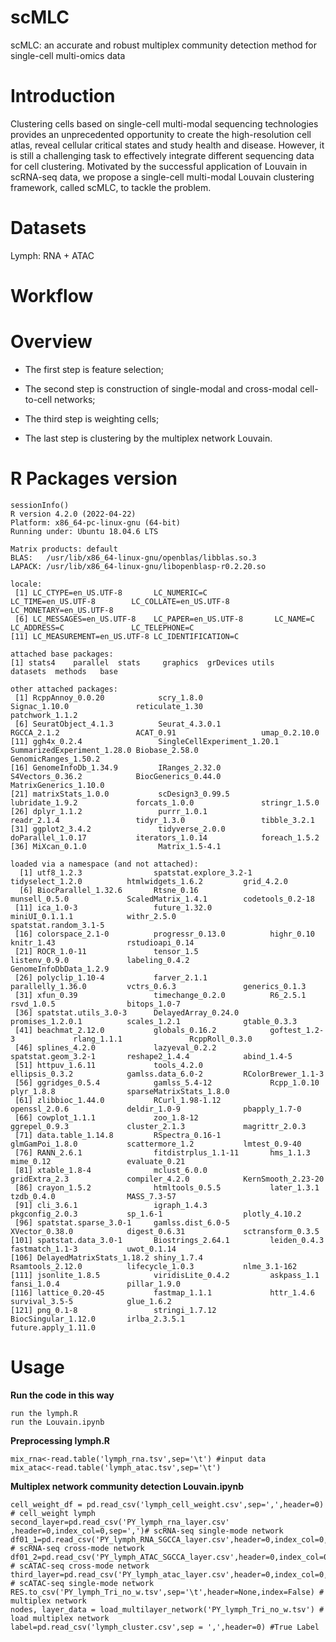 # scMLC
scMLC: an accurate and robust multiplex community detection method for single-cell multi-omics data

# Introduction
Clustering cells based on single-cell multi-modal sequencing technologies provides an unprecedented opportunity to create the high-resolution cell atlas, reveal cellular critical states and study health and disease. However, it is still a challenging task to effectively integrate different sequencing data for cell clustering. Motivated by the successful application of Louvain in scRNA-seq data, we propose a single-cell multi-modal Louvain clustering framework, called scMLC, to tackle the problem.  

# Datasets
Lymph: RNA + ATAC

# Workflow


# Overview
 * The first step is feature selection;  

 * The second step is construction of single-modal and cross-modal cell-to-cell networks;  

 * The third step is weighting cells;  

 * The last step is clustering by the multiplex network Louvain.

# R Packages version
```
sessionInfo()
R version 4.2.0 (2022-04-22)
Platform: x86_64-pc-linux-gnu (64-bit)
Running under: Ubuntu 18.04.6 LTS

Matrix products: default
BLAS:   /usr/lib/x86_64-linux-gnu/openblas/libblas.so.3
LAPACK: /usr/lib/x86_64-linux-gnu/libopenblasp-r0.2.20.so

locale:
 [1] LC_CTYPE=en_US.UTF-8       LC_NUMERIC=C               LC_TIME=en_US.UTF-8        LC_COLLATE=en_US.UTF-8     LC_MONETARY=en_US.UTF-8   
 [6] LC_MESSAGES=en_US.UTF-8    LC_PAPER=en_US.UTF-8       LC_NAME=C                  LC_ADDRESS=C               LC_TELEPHONE=C            
[11] LC_MEASUREMENT=en_US.UTF-8 LC_IDENTIFICATION=C       

attached base packages:
[1] stats4    parallel  stats     graphics  grDevices utils     datasets  methods   base     

other attached packages:
 [1] RcppAnnoy_0.0.20            scry_1.8.0                  Signac_1.10.0               reticulate_1.30             patchwork_1.1.2            
 [6] SeuratObject_4.1.3          Seurat_4.3.0.1              RGCCA_2.1.2                 ACAT_0.91                   umap_0.2.10.0              
[11] ggh4x_0.2.4                 SingleCellExperiment_1.20.1 SummarizedExperiment_1.28.0 Biobase_2.58.0              GenomicRanges_1.50.2       
[16] GenomeInfoDb_1.34.9         IRanges_2.32.0              S4Vectors_0.36.2            BiocGenerics_0.44.0         MatrixGenerics_1.10.0      
[21] matrixStats_1.0.0           scDesign3_0.99.5            lubridate_1.9.2             forcats_1.0.0               stringr_1.5.0              
[26] dplyr_1.1.2                 purrr_1.0.1                 readr_2.1.4                 tidyr_1.3.0                 tibble_3.2.1               
[31] ggplot2_3.4.2               tidyverse_2.0.0             doParallel_1.0.17           iterators_1.0.14            foreach_1.5.2              
[36] MiXcan_0.1.0                Matrix_1.5-4.1             

loaded via a namespace (and not attached):
  [1] utf8_1.2.3                spatstat.explore_3.2-1    tidyselect_1.2.0          htmlwidgets_1.6.2         grid_4.2.0               
  [6] BiocParallel_1.32.6       Rtsne_0.16                munsell_0.5.0             ScaledMatrix_1.4.1        codetools_0.2-18         
 [11] ica_1.0-3                 future_1.32.0             miniUI_0.1.1.1            withr_2.5.0               spatstat.random_3.1-5    
 [16] colorspace_2.1-0          progressr_0.13.0          highr_0.10                knitr_1.43                rstudioapi_0.14          
 [21] ROCR_1.0-11               tensor_1.5                listenv_0.9.0             labeling_0.4.2            GenomeInfoDbData_1.2.9   
 [26] polyclip_1.10-4           farver_2.1.1              parallelly_1.36.0         vctrs_0.6.3               generics_0.1.3           
 [31] xfun_0.39                 timechange_0.2.0          R6_2.5.1                  rsvd_1.0.5                bitops_1.0-7             
 [36] spatstat.utils_3.0-3      DelayedArray_0.24.0       promises_1.2.0.1          scales_1.2.1              gtable_0.3.3             
 [41] beachmat_2.12.0           globals_0.16.2            goftest_1.2-3             rlang_1.1.1               RcppRoll_0.3.0           
 [46] splines_4.2.0             lazyeval_0.2.2            spatstat.geom_3.2-1       reshape2_1.4.4            abind_1.4-5              
 [51] httpuv_1.6.11             tools_4.2.0               ellipsis_0.3.2            gamlss.data_6.0-2         RColorBrewer_1.1-3       
 [56] ggridges_0.5.4            gamlss_5.4-12             Rcpp_1.0.10               plyr_1.8.8                sparseMatrixStats_1.8.0  
 [61] zlibbioc_1.44.0           RCurl_1.98-1.12           openssl_2.0.6             deldir_1.0-9              pbapply_1.7-0            
 [66] cowplot_1.1.1             zoo_1.8-12                ggrepel_0.9.3             cluster_2.1.3             magrittr_2.0.3           
 [71] data.table_1.14.8         RSpectra_0.16-1           glmGamPoi_1.8.0           scattermore_1.2           lmtest_0.9-40            
 [76] RANN_2.6.1                fitdistrplus_1.1-11       hms_1.1.3                 mime_0.12                 evaluate_0.21            
 [81] xtable_1.8-4              mclust_6.0.0              gridExtra_2.3             compiler_4.2.0            KernSmooth_2.23-20       
 [86] crayon_1.5.2              htmltools_0.5.5           later_1.3.1               tzdb_0.4.0                MASS_7.3-57              
 [91] cli_3.6.1                 igraph_1.4.3              pkgconfig_2.0.3           sp_1.6-1                  plotly_4.10.2            
 [96] spatstat.sparse_3.0-1     gamlss.dist_6.0-5         XVector_0.38.0            digest_0.6.31             sctransform_0.3.5        
[101] spatstat.data_3.0-1       Biostrings_2.64.1         leiden_0.4.3              fastmatch_1.1-3           uwot_0.1.14              
[106] DelayedMatrixStats_1.18.2 shiny_1.7.4               Rsamtools_2.12.0          lifecycle_1.0.3           nlme_3.1-162             
[111] jsonlite_1.8.5            viridisLite_0.4.2         askpass_1.1               fansi_1.0.4               pillar_1.9.0             
[116] lattice_0.20-45           fastmap_1.1.1             httr_1.4.6                survival_3.5-5            glue_1.6.2               
[121] png_0.1-8                 stringi_1.7.12            BiocSingular_1.12.0       irlba_2.3.5.1             future.apply_1.11.0 
```

# Usage

**Run the code in this way**
```
run the lymph.R  
run the Louvain.ipynb
```
**Preprocessing lymph.R**
```
mix_rna<-read.table('lymph_rna.tsv',sep='\t') #input data
mix_atac<-read.table('lymph_atac.tsv',sep='\t')
```
**Multiplex network community detection  Louvain.ipynb**
```
cell_weight_df = pd.read_csv('lymph_cell_weight.csv',sep=',',header=0) # cell_weight lymph
second_layer=pd.read_csv('PY_lymph_rna_layer.csv' ,header=0,index_col=0,sep=',')# scRNA-seq single-mode network  
df01_1=pd.read_csv('PY_lymph_RNA_SGCCA_layer.csv',header=0,index_col=0,sep=',') # scRNA-seq cross-mode network  
df01_2=pd.read_csv('PY_lymph_ATAC_SGCCA_layer.csv',header=0,index_col=0,sep=',') # scATAC-seq cross-mode network  
third_layer=pd.read_csv('PY_lymph_atac_layer.csv',header=0,index_col=0,sep=',') # scATAC-seq single-mode network  
RES.to_csv('PY_lymph_Tri_no_w.tsv',sep='\t',header=None,index=False) # multiplex network  
nodes, layer_data = load_multilayer_network('PY_lymph_Tri_no_w.tsv') # load multiplex network
label=pd.read_csv('lymph_cluster.csv',sep = ',',header=0) #True Label
```

